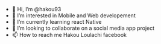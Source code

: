 - 👋 Hi, I’m @hakou93
- 👀 I’m interested in Mobile and Web developement
- 🌱 I’m currently learning react Native
- 💞️ I’m looking to collaborate on a social media app project
- 📫 How to reach me Hakou Loulachi facebook

<!---
hakou93/hakou93 is a ✨ special ✨ repository because its `README.md` (this file) appears on your GitHub profile.
You can click the Preview link to take a look at your changes.
--->
